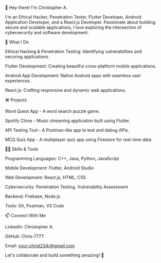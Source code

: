 👋 Hey there! I'm Christopher A.

I'm an Ethical Hacker, Penetration Tester, Flutter Developer, Android Application Developer, and a React.js Developer. Passionate about building secure and scalable applications, I love exploring the intersection of cybersecurity and software development.

🚀 What I Do

Ethical Hacking & Penetration Testing: Identifying vulnerabilities and securing applications.

Flutter Development: Creating beautiful cross-platform mobile applications.

Android App Development: Native Android apps with seamless user experiences.

React.js: Crafting responsive and dynamic web applications.

🛠️ Projects

Word Quest App - A word search puzzle game.

Spotify Clone - Music streaming application built using Flutter.

API Testing Tool - A Postman-like app to test and debug APIs.

MCQ Quiz App - A multiplayer quiz app using Firestore for real-time data.

🧑‍💻 Skills & Tools

Programming Languages: C++, Java, Python, JavaScript

Mobile Development: Flutter, Android Studio

Web Development: React.js, HTML, CSS

Cybersecurity: Penetration Testing, Vulnerability Assessment

Backend: Firebase, Node.js

Tools: Git, Postman, VS Code

📫 Connect With Me

LinkedIn: Christopher A.

GitHub: Chris-7777

Email: your-christ234r@gmail.com

Let's collaborate and build something amazing! 🚀
